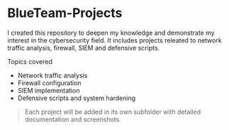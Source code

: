 # BlueTeam-Projects
I created this repository to deepen my knowledge and demonstrate my interest in the cybersecurity field. It includes projects releated to network traffic analysis, firewall, SIEM and defensive scripts.


Topics covered
- Network traffic analysis
- Firewall configuration
- SIEM implementation
- Defensive scripts and system hardening


> Each project will be added in its own subfolder with detailed documentation and screenshots.
